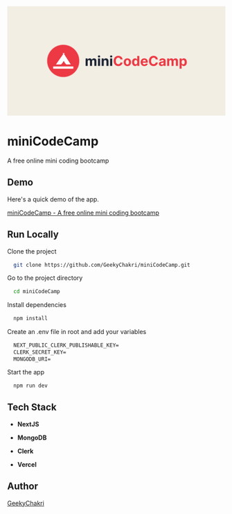 ![Logo](public/cover.png)

# miniCodeCamp

A free online mini coding bootcamp

## Demo

Here's a quick demo of the app.

[miniCodeCamp - A free online mini coding bootcamp ](https://www.youtube.com/watch?v=_NzqJY8Ynck)

## Run Locally

Clone the project

```bash
  git clone https://github.com/GeekyChakri/miniCodeCamp.git
```

Go to the project directory

```bash
  cd miniCodeCamp
```

Install dependencies

```bash
  npm install
```

Create an .env file in root and add your variables

```
  NEXT_PUBLIC_CLERK_PUBLISHABLE_KEY=
  CLERK_SECRET_KEY=
  MONGODB_URI=
```

Start the app

```bash
  npm run dev
```

## Tech Stack

- **NextJS**

- **MongoDB**

- **Clerk**

- **Vercel**

## Author

[GeekyChakri](https://www.github.com/GeekyChakri)
